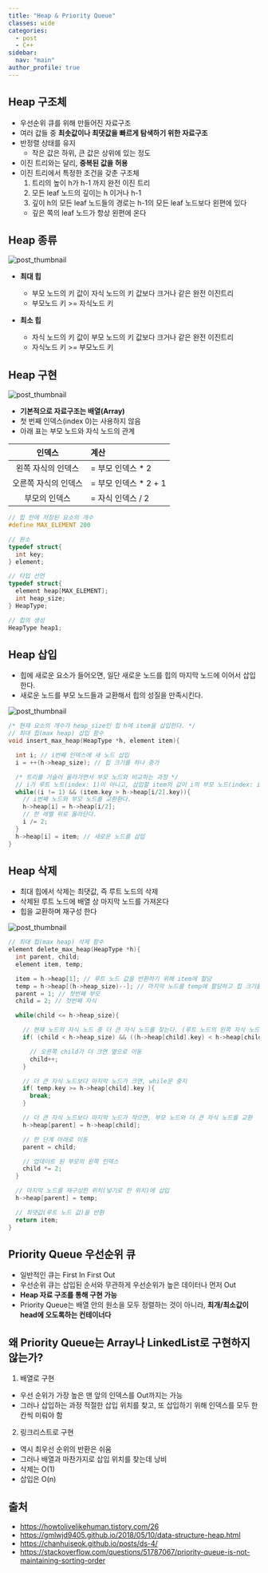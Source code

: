 ```yaml
---
title: "Heap & Priority Queue"
classes: wide
categories: 
  - post
  - C++
sidebar:
  nav: "main"
author_profile: true
---
```


## Heap 구조체
* 우선순위 큐를 위해 만들어진 자료구조
* 여러 값들 중 **최솟값이나 최댓값을 빠르게 탐색하기 위한 자료구조**
* 반정렬 상태를 유지
  * 작은 값은 하위, 큰 값은 상위에 있는 정도
* 이진 트리와는 달리, **중복된 값을 허용**
* 이진 트리에서 특정한 조건을 갖춘 구조체
  1. 트리의 높이 h가 h-1 까지 완전 이진 트리
  2. 모든 leaf 노드의 깊이는 h 이거나 h-1
  3. 깊이 h의 모든 leaf 노드들의 경로는 h-1의 모든 leaf 노드보다 왼편에 있다
    * 깊은 쪽의 leaf 노드가 항상 왼편에 온다

## Heap 종류

![post_thumbnail](/assets/images/types-of-heap.png)

* **최대 힙**
  * 부모 노드의 키 값이 자식 노드의 키 값보다 크거나 같은 완전 이진트리
  * 부모노드 키 >= 자식노드 키

* **최소 힙**
  * 자식 노드의 키 값이 부모 노드의 키 값보다 크거나 같은 완전 이진트리
  * 자식노드 키 >= 부모노드 키

## Heap 구현

![post_thumbnail](/assets/images/heap-index-parent-child.png)
    
* **기본적으로 자료구조는 배열(Array)**
* 첫 번째 인덱스(index 0)는 사용하지 않음
* 아래 표는 부모 노드와 자식 노드의 관계

|인덱스|계산|
|:---:|:---|
|왼쪽 자식의 인덱스| = 부모 인덱스 * 2|
|오른쪽 자식의 인덱스| = 부모 인덱스 * 2 + 1|
|부모의 인덱스| = 자식 인덱스 / 2|

```c
// 힙 안에 저장된 요소의 개수
#define MAX_ELEMENT 200

// 원소
typedef struct{
  int key;
} element;

// 타입 선언
typedef struct{
  element heap[MAX_ELEMENT];
  int heap_size;
} HeapType;

// 힙의 생성
HeapType heap1;
```

## Heap 삽입
* 힙에 새로운 요소가 들어오면, 일단 새로운 노드를 힙의 마지막 노드에 이어서 삽입한다.
* 새로운 노드를 부모 노드들과 교환해서 힙의 성질을 만족시킨다.

![post_thumbnail](/assets/images/maxheap-insertion.png)

```c++
/* 현재 요소의 개수가 heap_size인 힙 h에 item을 삽입한다. */
// 최대 힙(max heap) 삽입 함수
void insert_max_heap(HeapType *h, element item){

  int i; // i번째 인덱스에 새 노드 삽입
  i = ++(h->heap_size); // 힙 크기를 하나 증가

  /* 트리를 거슬러 올라가면서 부모 노드와 비교하는 과정 */
  // i가 루트 노트(index: 1)이 아니고, 삽입할 item의 값이 i의 부모 노드(index: i/2)보다 크면
  while((i != 1) && (item.key > h->heap[i/2].key)){
    // i번째 노드와 부모 노드를 교환환다.
    h->heap[i] = h->heap[i/2];
    // 한 레벨 위로 올라단다.
    i /= 2;
  }
  h->heap[i] = item; // 새로운 노드를 삽입
}
```

## Heap 삭제
* 최대 힙에서 삭제는 최댓값, 즉 루트 노드의 삭제
* 삭제된 루트 노드에 배열 상 마지막 노드를 가져온다
* 힙을 교환하며 재구성 한다

![post_thumbnail](/assets/images/maxheap-delete.png)

```c++
// 최대 힙(max heap) 삭제 함수
element delete_max_heap(HeapType *h){
  int parent, child;
  element item, temp;

  item = h->heap[1]; // 루트 노드 값을 반환하기 위해 item에 할당
  temp = h->heap[(h->heap_size)--]; // 마지막 노드를 temp에 할당하고 힙 크기를 하나 감소
  parent = 1; // 첫번째 부모
  child = 2; // 첫번째 자식

  while(child <= h->heap_size){

    // 현재 노드의 자식 노드 중 더 큰 자식 노드를 찾는다. (루트 노드의 왼쪽 자식 노드(index: 2)부터 비교 시작)
    if( (child < h->heap_size) && ((h->heap[child].key) < h->heap[child+1].key) ){

      // 오른쪽 child가 더 크면 옆으로 이동
      child++;
    }

    // 더 큰 자식 노드보다 마지막 노드가 크면, while문 중지
    if( temp.key >= h->heap[child].key ){
      break;
    }

    // 더 큰 자식 노드보다 마지막 노드가 작으면, 부모 노드와 더 큰 자식 노드를 교환
    h->heap[parent] = h->heap[child];

    // 한 단계 아래로 이동
    parent = child;

    // 업데이트 된 부모의 왼쪽 인덱스
    child *= 2; 
  }

  // 마지막 노드를 재구성한 위치(넣기로 한 위치)에 삽입
  h->heap[parent] = temp;

  // 최댓값(루트 노드 값)을 반환
  return item;
}
```
## Priority Queue 우선순위 큐
* 일반적인 큐는 First In First Out
* 우선순위 큐는 삽입된 순서와 무관하게 우선순위가 높은 데이터나 먼저 Out
* **Heap 자료 구조를 통해 구현 가능**
* Priority Queue는 배열 안의 원소을 모두 정렬하는 것이 아니라, **최개/최소값이 head에 오도록하는 컨테이너다**

## 왜 Priority Queue는 Array나 LinkedList로 구현하지 않는가?
1. 배열로 구현
  * 우선 순위가 가장 높은 맨 앞의 인덱스를 Out까지는 가능
  * 그러나 삽입하는 과정 적절한 삽입 위치를 찾고, 또 삽입하기 위해 인덱스를 모두 한 칸씩 미뤄야 함
2. 링크리스트로 구현
  * 역시 최우선 순위의 반환은 쉬움
  * 그러나 배열과 마찬가지로 삽입 위치를 찾는데 낭비
* 삭제는 O(1)
* 삽입은 O(n)

## 출처  
* <https://howtolivelikehuman.tistory.com/26>
* <https://gmlwjd9405.github.io/2018/05/10/data-structure-heap.html>
* <https://chanhuiseok.github.io/posts/ds-4/>
* <https://stackoverflow.com/questions/51787067/priority-queue-is-not-maintaining-sorting-order>